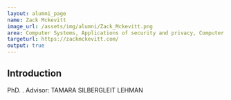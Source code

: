 ```yaml
---
layout: alumni_page
name: Zack Mckevitt
image_url: /assets/img/alumni/Zack_Mckevitt.png
area: Computer Systems, Applications of security and privacy, Computer Architecture
targeturl: https://zackmckevitt.com/
output: true
---
```


## Introduction

PhD. . 
Advisor: TAMARA SILBERGLEIT LEHMAN


